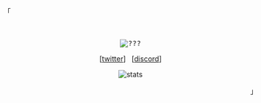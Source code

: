 <div align="center">

  <br>

  <p align="left">
    <samp>
      「
    </samp>
  </p>

  <!-- Main content -->
  <p align="center">
    <samp>
      <br><br>
      <img 
        src="https://readme-typing-svg.demolab.com?font=Fira+Code&pause=1000&color=FFFFFF&center=true&width=435&lines=I'm+ary+(qursns)" 
        alt="???">
        <p align="center">
      [<a href="https://twitter.com/qursary">twitter</a>]&nbsp;&nbsp;
      [<a href="https://discordapp.com/users/1351887322118881342">discord</a>]
            </p>
    </samp>
  </p>
  

  <p align="center">
    <img 
      src="https://github-readme-stats.vercel.app/api?username=c6at&count_private=true&show_icons=true&theme=graywhite&hide_border=true&include_all_commits=true&line_height=24" 
      alt="stats">
    
  </p>
    <p align="right">
    <samp>
      」
    </samp>
  </p>

</div>
